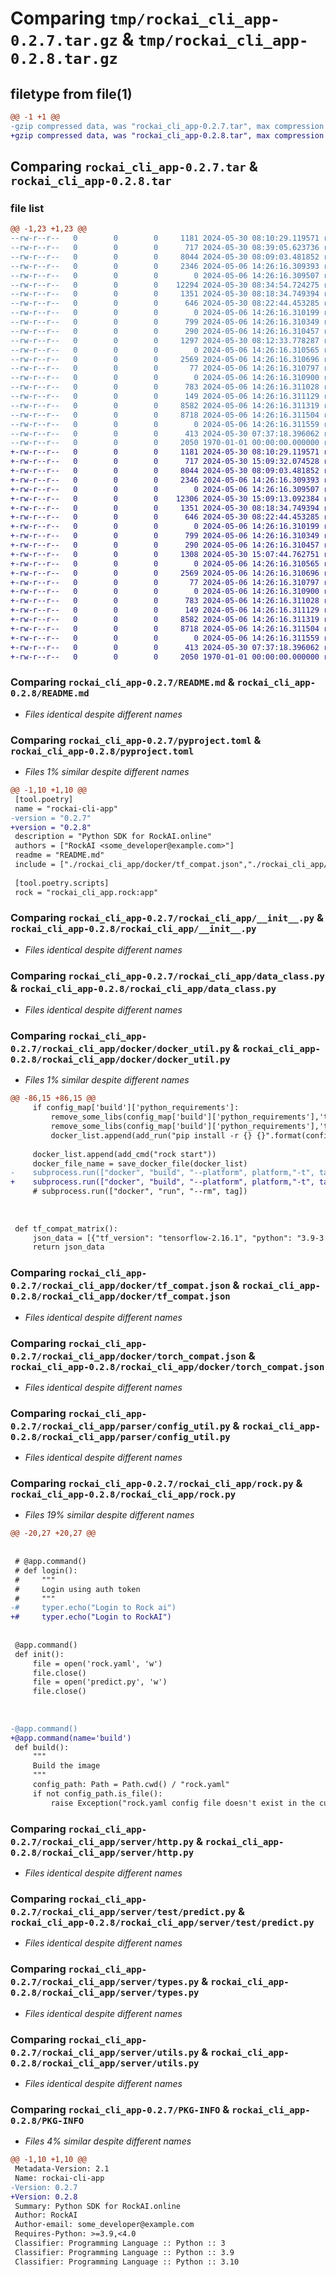 # Comparing `tmp/rockai_cli_app-0.2.7.tar.gz` & `tmp/rockai_cli_app-0.2.8.tar.gz`

## filetype from file(1)

```diff
@@ -1 +1 @@
-gzip compressed data, was "rockai_cli_app-0.2.7.tar", max compression
+gzip compressed data, was "rockai_cli_app-0.2.8.tar", max compression
```

## Comparing `rockai_cli_app-0.2.7.tar` & `rockai_cli_app-0.2.8.tar`

### file list

```diff
@@ -1,23 +1,23 @@
--rw-r--r--   0        0        0     1181 2024-05-30 08:10:29.119571 rockai_cli_app-0.2.7/README.md
--rw-r--r--   0        0        0      717 2024-05-30 08:39:05.623736 rockai_cli_app-0.2.7/pyproject.toml
--rw-r--r--   0        0        0     8044 2024-05-30 08:09:03.481852 rockai_cli_app-0.2.7/rockai_cli_app/__init__.py
--rw-r--r--   0        0        0     2346 2024-05-06 14:26:16.309393 rockai_cli_app-0.2.7/rockai_cli_app/data_class.py
--rw-r--r--   0        0        0        0 2024-05-06 14:26:16.309507 rockai_cli_app-0.2.7/rockai_cli_app/docker/__init__.py
--rw-r--r--   0        0        0    12294 2024-05-30 08:34:54.724275 rockai_cli_app-0.2.7/rockai_cli_app/docker/docker_util.py
--rw-r--r--   0        0        0     1351 2024-05-30 08:18:34.749394 rockai_cli_app-0.2.7/rockai_cli_app/docker/tf_compat.json
--rw-r--r--   0        0        0      646 2024-05-30 08:22:44.453285 rockai_cli_app-0.2.7/rockai_cli_app/docker/torch_compat.json
--rw-r--r--   0        0        0        0 2024-05-06 14:26:16.310199 rockai_cli_app-0.2.7/rockai_cli_app/parser/__init__.py
--rw-r--r--   0        0        0      799 2024-05-06 14:26:16.310349 rockai_cli_app-0.2.7/rockai_cli_app/parser/config_util.py
--rw-r--r--   0        0        0      290 2024-05-06 14:26:16.310457 rockai_cli_app-0.2.7/rockai_cli_app/predictor.py
--rw-r--r--   0        0        0     1297 2024-05-30 08:12:33.778287 rockai_cli_app-0.2.7/rockai_cli_app/rock.py
--rw-r--r--   0        0        0        0 2024-05-06 14:26:16.310565 rockai_cli_app-0.2.7/rockai_cli_app/server/__init__.py
--rw-r--r--   0        0        0     2569 2024-05-06 14:26:16.310696 rockai_cli_app-0.2.7/rockai_cli_app/server/http.py
--rw-r--r--   0        0        0       77 2024-05-06 14:26:16.310797 rockai_cli_app-0.2.7/rockai_cli_app/server/runner.py
--rw-r--r--   0        0        0        0 2024-05-06 14:26:16.310900 rockai_cli_app-0.2.7/rockai_cli_app/server/test/__init__.py
--rw-r--r--   0        0        0      783 2024-05-06 14:26:16.311028 rockai_cli_app-0.2.7/rockai_cli_app/server/test/predict.py
--rw-r--r--   0        0        0      149 2024-05-06 14:26:16.311129 rockai_cli_app-0.2.7/rockai_cli_app/server/test/test_config.yaml
--rw-r--r--   0        0        0     8582 2024-05-06 14:26:16.311319 rockai_cli_app-0.2.7/rockai_cli_app/server/types.py
--rw-r--r--   0        0        0     8718 2024-05-06 14:26:16.311504 rockai_cli_app-0.2.7/rockai_cli_app/server/utils.py
--rw-r--r--   0        0        0        0 2024-05-06 14:26:16.311559 rockai_cli_app-0.2.7/rockai_cli_app/server/worker.py
--rw-r--r--   0        0        0      413 2024-05-30 07:37:18.396062 rockai_cli_app-0.2.7/rockai_cli_app/test.py
--rw-r--r--   0        0        0     2050 1970-01-01 00:00:00.000000 rockai_cli_app-0.2.7/PKG-INFO
+-rw-r--r--   0        0        0     1181 2024-05-30 08:10:29.119571 rockai_cli_app-0.2.8/README.md
+-rw-r--r--   0        0        0      717 2024-05-30 15:09:32.074528 rockai_cli_app-0.2.8/pyproject.toml
+-rw-r--r--   0        0        0     8044 2024-05-30 08:09:03.481852 rockai_cli_app-0.2.8/rockai_cli_app/__init__.py
+-rw-r--r--   0        0        0     2346 2024-05-06 14:26:16.309393 rockai_cli_app-0.2.8/rockai_cli_app/data_class.py
+-rw-r--r--   0        0        0        0 2024-05-06 14:26:16.309507 rockai_cli_app-0.2.8/rockai_cli_app/docker/__init__.py
+-rw-r--r--   0        0        0    12306 2024-05-30 15:09:13.092384 rockai_cli_app-0.2.8/rockai_cli_app/docker/docker_util.py
+-rw-r--r--   0        0        0     1351 2024-05-30 08:18:34.749394 rockai_cli_app-0.2.8/rockai_cli_app/docker/tf_compat.json
+-rw-r--r--   0        0        0      646 2024-05-30 08:22:44.453285 rockai_cli_app-0.2.8/rockai_cli_app/docker/torch_compat.json
+-rw-r--r--   0        0        0        0 2024-05-06 14:26:16.310199 rockai_cli_app-0.2.8/rockai_cli_app/parser/__init__.py
+-rw-r--r--   0        0        0      799 2024-05-06 14:26:16.310349 rockai_cli_app-0.2.8/rockai_cli_app/parser/config_util.py
+-rw-r--r--   0        0        0      290 2024-05-06 14:26:16.310457 rockai_cli_app-0.2.8/rockai_cli_app/predictor.py
+-rw-r--r--   0        0        0     1308 2024-05-30 15:07:44.762751 rockai_cli_app-0.2.8/rockai_cli_app/rock.py
+-rw-r--r--   0        0        0        0 2024-05-06 14:26:16.310565 rockai_cli_app-0.2.8/rockai_cli_app/server/__init__.py
+-rw-r--r--   0        0        0     2569 2024-05-06 14:26:16.310696 rockai_cli_app-0.2.8/rockai_cli_app/server/http.py
+-rw-r--r--   0        0        0       77 2024-05-06 14:26:16.310797 rockai_cli_app-0.2.8/rockai_cli_app/server/runner.py
+-rw-r--r--   0        0        0        0 2024-05-06 14:26:16.310900 rockai_cli_app-0.2.8/rockai_cli_app/server/test/__init__.py
+-rw-r--r--   0        0        0      783 2024-05-06 14:26:16.311028 rockai_cli_app-0.2.8/rockai_cli_app/server/test/predict.py
+-rw-r--r--   0        0        0      149 2024-05-06 14:26:16.311129 rockai_cli_app-0.2.8/rockai_cli_app/server/test/test_config.yaml
+-rw-r--r--   0        0        0     8582 2024-05-06 14:26:16.311319 rockai_cli_app-0.2.8/rockai_cli_app/server/types.py
+-rw-r--r--   0        0        0     8718 2024-05-06 14:26:16.311504 rockai_cli_app-0.2.8/rockai_cli_app/server/utils.py
+-rw-r--r--   0        0        0        0 2024-05-06 14:26:16.311559 rockai_cli_app-0.2.8/rockai_cli_app/server/worker.py
+-rw-r--r--   0        0        0      413 2024-05-30 07:37:18.396062 rockai_cli_app-0.2.8/rockai_cli_app/test.py
+-rw-r--r--   0        0        0     2050 1970-01-01 00:00:00.000000 rockai_cli_app-0.2.8/PKG-INFO
```

### Comparing `rockai_cli_app-0.2.7/README.md` & `rockai_cli_app-0.2.8/README.md`

 * *Files identical despite different names*

### Comparing `rockai_cli_app-0.2.7/pyproject.toml` & `rockai_cli_app-0.2.8/pyproject.toml`

 * *Files 1% similar despite different names*

```diff
@@ -1,10 +1,10 @@
 [tool.poetry]
 name = "rockai-cli-app"
-version = "0.2.7"
+version = "0.2.8"
 description = "Python SDK for RockAI.online"
 authors = ["RockAI <some_developer@example.com>"]
 readme = "README.md"
 include = ["./rockai_cli_app/docker/tf_compat.json","./rockai_cli_app/docker/torch_compat.json"]
 
 [tool.poetry.scripts]
 rock = "rockai_cli_app.rock:app"
```

### Comparing `rockai_cli_app-0.2.7/rockai_cli_app/__init__.py` & `rockai_cli_app-0.2.8/rockai_cli_app/__init__.py`

 * *Files identical despite different names*

### Comparing `rockai_cli_app-0.2.7/rockai_cli_app/data_class.py` & `rockai_cli_app-0.2.8/rockai_cli_app/data_class.py`

 * *Files identical despite different names*

### Comparing `rockai_cli_app-0.2.7/rockai_cli_app/docker/docker_util.py` & `rockai_cli_app-0.2.8/rockai_cli_app/docker/docker_util.py`

 * *Files 1% similar despite different names*

```diff
@@ -86,15 +86,15 @@
     if config_map['build']['python_requirements']:
         remove_some_libs(config_map['build']['python_requirements'],'tensorflow-metal')
         remove_some_libs(config_map['build']['python_requirements'],'tensorflow-macos')
         docker_list.append(add_run("pip install -r {} {}".format(config_map['build']['python_requirements'],"-i https://mirrors.aliyun.com/pypi/simple/")))
 
     docker_list.append(add_cmd("rock start"))
     docker_file_name = save_docker_file(docker_list)
-    subprocess.run(["docker", "build", "--platform", platform,"-t", tag,"-f {}".format(docker_file_name), "."])
+    subprocess.run(["docker", "build", "--platform", platform,"-t", tag,"-f {}".format(docker_file_name), Path.cwd() / ''])
     # subprocess.run(["docker", "run", "--rm", tag])
         
 
 
 def tf_compat_matrix():
     json_data = [{"tf_version": "tensorflow-2.16.1", "python": "3.9-3.12", "cuDNN": "8.9", "CUDA": "12.3"},{"tf_version": "tensorflow-2.15.0", "python": "3.9-3.11", "cuDNN": "8.9", "CUDA": "12.2"}, {"tf_version": "tensorflow-2.14.0", "python": "3.9-3.11", "cuDNN": "8.7", "CUDA": "11.8"}, {"tf_version": "tensorflow-2.13.0", "python": "3.8-3.11", "cuDNN": "8.6", "CUDA": "11.8"}, {"tf_version": "tensorflow-2.12.0", "python": "3.8-3.11", "cuDNN": "8.6", "CUDA": "11.8"}, {"tf_version": "tensorflow-2.11.0", "python": "3.7-3.10", "cuDNN": "8.1", "CUDA": "11.2"}, {"tf_version": "tensorflow-2.10.0", "python": "3.7-3.10", "cuDNN": "8.1", "CUDA": "11.2"}, {"tf_version": "tensorflow-2.9.0", "python": "3.7-3.10", "cuDNN": "8.1", "CUDA": "11.2"}, {"tf_version": "tensorflow-2.8.0", "python": "3.7-3.10", "cuDNN": "8.1", "CUDA": "11.2"}, {"tf_version": "tensorflow-2.7.0", "python": "3.7-3.9", "cuDNN": "8.1", "CUDA": "11.2"}, {"tf_version": "tensorflow-2.6.0", "python": "3.6-3.9", "cuDNN": "8.1", "CUDA": "11.2"}, {"tf_version": "tensorflow-2.5.0", "python": "3.6-3.9", "cuDNN": "8.1", "CUDA": "11.2"}, {"tf_version": "tensorflow-2.4.0", "python": "3.6-3.8", "cuDNN": "8.0", "CUDA": "11.0"}, {"tf_version": "tensorflow-2.3.0", "python": "3.5-3.8", "cuDNN": "7.6", "CUDA": "10.1"}, {"tf_version": "tensorflow-2.2.0", "python": "3.5-3.8", "cuDNN": "7.6", "CUDA": "10.1"}, {"tf_version": "tensorflow-2.1.0", "python": "2.7,", "cuDNN": "7.6", "CUDA": "10.1"}, {"tf_version": "tensorflow-2.0.0", "python": "2.7,", "cuDNN": "7.4", "CUDA": "10.0"}, {"tf_version": "tensorflow_gpu-1.15.0", "python": "2.7,", "cuDNN": "7.4", "CUDA": "10.0"}, {"tf_version": "tensorflow_gpu-1.14.0", "python": "2.7,", "cuDNN": "7.4", "CUDA": "10.0"}, {"tf_version": "tensorflow_gpu-1.13.1", "python": "2.7,", "cuDNN": "7.4", "CUDA": "10.0"}, {"tf_version": "tensorflow_gpu-1.12.0", "python": "2.7,", "cuDNN": "7", "CUDA": "9"}, {"tf_version": "tensorflow_gpu-1.11.0", "python": "2.7,", "cuDNN": "7", "CUDA": "9"}, {"tf_version": "tensorflow_gpu-1.10.0", "python": "2.7,", "cuDNN": "7", "CUDA": "9"}, {"tf_version": "tensorflow_gpu-1.9.0", "python": "2.7,", "cuDNN": "7", "CUDA": "9"}, {"tf_version": "tensorflow_gpu-1.8.0", "python": "2.7,", "cuDNN": "7", "CUDA": "9"}, {"tf_version": "tensorflow_gpu-1.7.0", "python": "2.7,", "cuDNN": "7", "CUDA": "9"}, {"tf_version": "tensorflow_gpu-1.6.0", "python": "2.7,", "cuDNN": "7", "CUDA": "9"}, {"tf_version": "tensorflow_gpu-1.5.0", "python": "2.7,", "cuDNN": "7", "CUDA": "9"}, {"tf_version": "tensorflow_gpu-1.4.0", "python": "2.7,", "cuDNN": "6", "CUDA": "8"}, {"tf_version": "tensorflow_gpu-1.3.0", "python": "2.7,", "cuDNN": "6", "CUDA": "8"}, {"tf_version": "tensorflow_gpu-1.2.0", "python": "2.7,", "cuDNN": "5.1", "CUDA": "8"}, {"tf_version": "tensorflow_gpu-1.1.0", "python": "2.7,", "cuDNN": "5.1", "CUDA": "8"}, {"tf_version": "tensorflow_gpu-1.0.0", "python": "2.7,", "cuDNN": "5.1", "CUDA": "8"}]
     return json_data
```

### Comparing `rockai_cli_app-0.2.7/rockai_cli_app/docker/tf_compat.json` & `rockai_cli_app-0.2.8/rockai_cli_app/docker/tf_compat.json`

 * *Files identical despite different names*

### Comparing `rockai_cli_app-0.2.7/rockai_cli_app/docker/torch_compat.json` & `rockai_cli_app-0.2.8/rockai_cli_app/docker/torch_compat.json`

 * *Files identical despite different names*

### Comparing `rockai_cli_app-0.2.7/rockai_cli_app/parser/config_util.py` & `rockai_cli_app-0.2.8/rockai_cli_app/parser/config_util.py`

 * *Files identical despite different names*

### Comparing `rockai_cli_app-0.2.7/rockai_cli_app/rock.py` & `rockai_cli_app-0.2.8/rockai_cli_app/rock.py`

 * *Files 19% similar despite different names*

```diff
@@ -20,27 +20,27 @@
 
 
 # @app.command()
 # def login():
 #     """
 #     Login using auth token
 #     """
-#     typer.echo("Login to Rock ai")
+#     typer.echo("Login to RockAI")
 
 
 @app.command()
 def init():
     file = open('rock.yaml', 'w')
     file.close()
     file = open('predict.py', 'w')
     file.close()
 
 
 
-@app.command()
+@app.command(name='build')
 def build():
     """
     Build the image
     """
     config_path: Path = Path.cwd() / "rock.yaml"
     if not config_path.is_file():
         raise Exception("rock.yaml config file doesn't exist in the current directory")
```

### Comparing `rockai_cli_app-0.2.7/rockai_cli_app/server/http.py` & `rockai_cli_app-0.2.8/rockai_cli_app/server/http.py`

 * *Files identical despite different names*

### Comparing `rockai_cli_app-0.2.7/rockai_cli_app/server/test/predict.py` & `rockai_cli_app-0.2.8/rockai_cli_app/server/test/predict.py`

 * *Files identical despite different names*

### Comparing `rockai_cli_app-0.2.7/rockai_cli_app/server/types.py` & `rockai_cli_app-0.2.8/rockai_cli_app/server/types.py`

 * *Files identical despite different names*

### Comparing `rockai_cli_app-0.2.7/rockai_cli_app/server/utils.py` & `rockai_cli_app-0.2.8/rockai_cli_app/server/utils.py`

 * *Files identical despite different names*

### Comparing `rockai_cli_app-0.2.7/PKG-INFO` & `rockai_cli_app-0.2.8/PKG-INFO`

 * *Files 4% similar despite different names*

```diff
@@ -1,10 +1,10 @@
 Metadata-Version: 2.1
 Name: rockai-cli-app
-Version: 0.2.7
+Version: 0.2.8
 Summary: Python SDK for RockAI.online
 Author: RockAI
 Author-email: some_developer@example.com
 Requires-Python: >=3.9,<4.0
 Classifier: Programming Language :: Python :: 3
 Classifier: Programming Language :: Python :: 3.9
 Classifier: Programming Language :: Python :: 3.10
```

